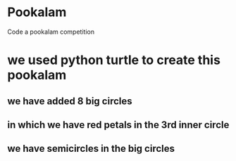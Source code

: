 # Pookalam
Code a pookalam competition
# we used python turtle to create this pookalam
## we have added 8 big circles
## in which we have red petals in the 3rd inner circle
## we have semicircles in the big circles
